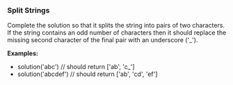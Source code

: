 <h3> Split Strings </h3>
Complete the solution so that it splits the string into pairs of two characters. If the string contains an odd number of characters then it should replace the missing second character of the final pair with an underscore ('_').

<br>

<b>Examples:</b>

- solution('abc') // should return ['ab', 'c_']
- solution('abcdef') // should return ['ab', 'cd', 'ef']

